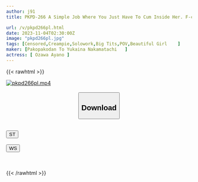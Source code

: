 ```yaml
---
author: j91
title: PKPD-266 A Simple Job Where You Just Have To Cum Inside Her. F-cup Daddy Nursing Student Ayano, 20 Years Old, Ayano Ozawa.

url: /v/pkpd266pl.html
date: 2023-11-04T02:30:00Z
image: "pkpd266pl.jpg"
tags: [Censored,Creampie,Solowork,Big Tits,POV,Beautiful Girl	 ]
maker: [Pakopakodan To Yukaina Nakamatachi   ]
actress: [ Ozawa Ayano ]
---
```



{{< rawhtml >}}

<div class="video" data-videoid="B4M3j1WMq6UyByR">
    <a href="javascript:;">
        <img src="https://my.j91.asia/v/pkpd266pl.jpg" width="WIDTH" height="HEIGHT" alt="pkpd266pl.mp4" loading="lazy">
    </a>
</div>

<script type="text/javascript" src="https://j91.asia/asset/on-demand-st.js"></script>

<br>
  <link rel="stylesheet" href="https://j91.asia/asset/bs5.css">
  
  <center>
  <button class="btn btn-primary" type="button" data-bs-toggle="collapse" data-bs-target=".multi-collapse" aria-expanded="false" aria-controls="multiCollapseExample1 multiCollapseExample2"><h2>Download</h2></button></center>
</p>
<div class="row">
  <div class="col">
    <div class="collapse multi-collapse" id="multiCollapseExample1">
      <div class="card card-body">
	      	      <br>
<div class="buttons">  
<a href="https://streamtape.to/v/B4M3j1WMq6UyByR"><button class="btn-hover color-3"><i class="fa fa-download"></i> ST</button></a></div>
    </div>
  </div>
</div>
  <div class="col">
    <div class="collapse multi-collapse" id="multiCollapseExample2">
      <div class="card card-body">
	      <br>
<div class="buttons">
    <a href="https://wolfstream.tv/2usk2dhm0tsw"><button class="btn-hover color-9"><i class="fa fa-download"></i> WS</button></a></div>
<br><br>
      </div>
    </div>
  </div>
</div>

{{< /rawhtml >}}
